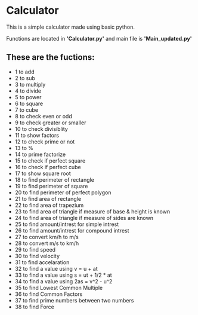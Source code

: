# Calculator
This is a simple calculator made using basic python.

Functions are located in __'Calculator.py'__  and main file is __'Main_updated.py'__

## These are the fuctions:

- 1 to add
- 2 to sub
- 3 to multiply
- 4 to divide
- 5 to power
- 6 to square
- 7 to cube
- 8 to check even or odd
- 9 to check greater or smaller
- 10 to check divisiblity
- 11 to show factors
- 12 to check prime or not
- 13 to %
- 14 to prime factorize
- 15 to check if perfect square
- 16 to check if perfect cube
- 17 to show square root
- 18 to find perimeter of rectangle
- 19 to find perimeter of square
- 20 to find perimeter of perfect polygon
- 21 to find area of rectangle
- 22 to find area of trapezium
- 23 to find area of triangle if measure of base & height is known
- 24 to find area of triangle if measure of sides are known
- 25 to find amount/intrest for simple intrest
- 26 to find amount/intrest for compound intrest
- 27 to convert km/h to m/s
- 28 to convert m/s to km/h
- 29 to find speed
- 30 to find velocity
- 31 to find accelaration
- 32 to find a value using v = u + at
- 33 to find a value using s = ut + 1/2 * at
- 34 to find a value using 2as = v^2 - u^2
- 35 to find Lowest Common Multiple
- 36 to find Common Factors
- 37 to find prime numbers between two numbers
- 38 to find Force
